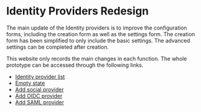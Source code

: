 # Identity Providers Redesign

The main update of the Identity providers is to improve the configuration forms, including the creation form as well as the settings form. The creation form has been simplified to only include the basic settings. The advanced settings can be completed after creation.

This website only records the main changes in each function. The whole prototype can be accessed through the following links.

* [Identity provider list](https://marvelapp.com/prototype/55c2d8f/section/1229655)
* [Empty state](https://marvelapp.com/prototype/55c2d8f/section/1229677)
* [Add social provider](https://marvelapp.com/prototype/55c2d8f/section/1229678)
* [Add OIDC provider](https://marvelapp.com/prototype/55c2d8f/section/1229683)
* [Add SAML provider](https://marvelapp.com/prototype/55c2d8f/section/1234114)
